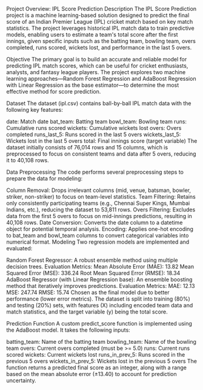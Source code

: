 Project Overview: IPL Score Prediction
Description
The IPL Score Prediction project is a machine learning-based solution designed to predict the final score of an Indian Premier League (IPL) cricket match based on key match statistics. The project leverages historical IPL match data to train predictive models, enabling users to estimate a team's total score after the first innings, given specific inputs such as the batting team, bowling team, overs completed, runs scored, wickets lost, and performance in the last 5 overs.

Objective
The primary goal is to build an accurate and reliable model for predicting IPL match scores, which can be useful for cricket enthusiasts, analysts, and fantasy league players. The project explores two machine learning approaches—Random Forest Regression and AdaBoost Regression with Linear Regression as the base estimator—to determine the most effective method for score prediction.

Dataset
The dataset (ipl.csv) contains ball-by-ball IPL match data with the following key features:

date: Match date
bat_team: Batting team
bowl_team: Bowling team
runs: Cumulative runs scored
wickets: Cumulative wickets lost
overs: Overs completed
runs_last_5: Runs scored in the last 5 overs
wickets_last_5: Wickets lost in the last 5 overs
total: Final innings score (target variable)
The dataset initially consists of 76,014 rows and 15 columns, which is preprocessed to focus on consistent teams and data after 5 overs, reducing it to 40,108 rows.

Data Preprocessing
The code performs several preprocessing steps to prepare the data for modeling:

Column Removal: Drops irrelevant columns (mid, venue, batsman, bowler, striker, non-striker) to focus on team-level statistics.
Team Filtering: Retains only consistently participating teams (e.g., Chennai Super Kings, Mumbai Indians, etc.), reducing the dataset to 53,811 rows.
Overs Filtering: Excludes data from the first 5 overs to focus on mid-innings predictions, resulting in 40,108 rows.
Date Conversion: Converts the date column to a datetime object for potential temporal analysis.
Encoding: Applies one-hot encoding to bat_team and bowl_team columns to convert categorical variables into numerical format.
Modeling
Two regression models are implemented and evaluated:

Random Forest Regressor:
A robust ensemble method using multiple decision trees.
Evaluation Metrics:
Mean Absolute Error (MAE): 13.82
Mean Squared Error (MSE): 336.24
Root Mean Squared Error (RMSE): 18.34
AdaBoost Regressor (with Linear Regression base):
An ensemble boosting method that iteratively improves predictions.
Evaluation Metrics:
MAE: 12.13
MSE: 247.74
RMSE: 15.74
Chosen as the final model due to better performance (lower error metrics).
The dataset is split into training (80%) and testing (20%) sets, with features (X) including encoded team data and match statistics, and the target variable (y) being the total score.

Prediction Function
A custom predict_score function is implemented using the AdaBoost model. It takes the following inputs:

batting_team: Name of the batting team
bowling_team: Name of the bowling team
overs: Current overs completed (must be >= 5.0)
runs: Current runs scored
wickets: Current wickets lost
runs_in_prev_5: Runs scored in the previous 5 overs
wickets_in_prev_5: Wickets lost in the previous 5 overs
The function returns a predicted final score as an integer, along with a range based on the mean absolute error (±13.40) to account for prediction uncertainty.
